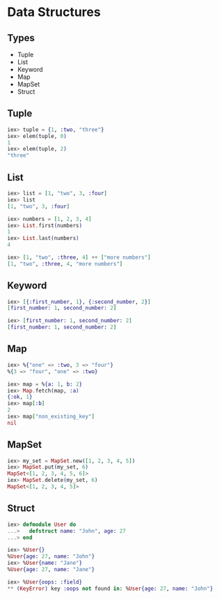 Data Structures
===============


Types
-----

- Tuple
- List
- Keyword
- Map
- MapSet
- Struct


Tuple
-----

```elixir
iex> tuple = {1, :two, "three"} 
iex> elem(tuple, 0)
1
iex> elem(tuple, 2) 
"three"
```


List
----

```elixir
iex> list = [1, "two", 3, :four] 
iex> list 
[1, "two", 3, :four]

iex> numbers = [1, 2, 3, 4]
iex> List.first(numbers) 
1
iex> List.last(numbers)  
4

iex> [1, "two", :three, 4] ++ ["more numbers"]
[1, "two", :three, 4, "more numbers"]
```


Keyword
-------

```elixir
iex> [{:first_number, 1}, {:second_number, 2}]
[first_number: 1, second_number: 2]

iex> [first_number: 1, second_number: 2]
[first_number: 1, second_number: 2]
```


Map
---

```elixir
iex> %{"one" => :two, 3 => "four"}
%{3 => "four", "one" => :two}

iex> map = %{a: 1, b: 2}
iex> Map.fetch(map, :a)
{:ok, 1}
iex> map[:b]
2
iex> map["non_existing_key"]
nil
```


MapSet
------

```elixir
iex> my_set = MapSet.new([1, 2, 3, 4, 5])
iex> MapSet.put(my_set, 6)
MapSet<[1, 2, 3, 4, 5, 6]>
iex> MapSet.delete(my_set, 6)
MapSet<[1, 2, 3, 4, 5]>
```


Struct
------

```elixir
iex> defmodule User do
...>   defstruct name: "John", age: 27
...> end

iex> %User{}
%User{age: 27, name: "John"}
iex> %User{name: "Jane"}
%User{age: 27, name: "Jane"}

iex> %User{oops: :field}
** (KeyError) key :oops not found in: %User{age: 27, name: "John"}
```

